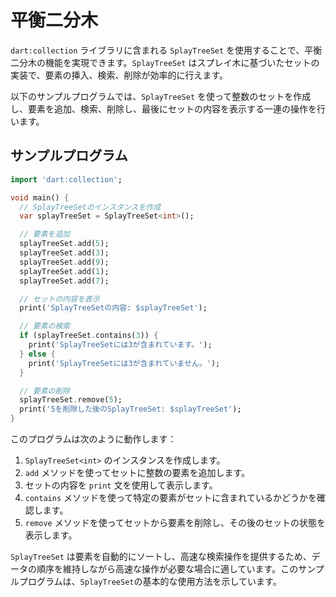 # 平衡二分木

`dart:collection` ライブラリに含まれる `SplayTreeSet` を使用することで、平衡二分木の機能を実現できます。`SplayTreeSet` はスプレイ木に基づいたセットの実装で、要素の挿入、検索、削除が効率的に行えます。

以下のサンプルプログラムでは、`SplayTreeSet` を使って整数のセットを作成し、要素を追加、検索、削除し、最後にセットの内容を表示する一連の操作を行います。


## サンプルプログラム
```dart
import 'dart:collection';

void main() {
  // SplayTreeSetのインスタンスを作成
  var splayTreeSet = SplayTreeSet<int>();

  // 要素を追加
  splayTreeSet.add(5);
  splayTreeSet.add(3);
  splayTreeSet.add(9);
  splayTreeSet.add(1);
  splayTreeSet.add(7);

  // セットの内容を表示
  print('SplayTreeSetの内容: $splayTreeSet');

  // 要素の検索
  if (splayTreeSet.contains(3)) {
    print('SplayTreeSetには3が含まれています。');
  } else {
    print('SplayTreeSetには3が含まれていません。');
  }

  // 要素の削除
  splayTreeSet.remove(5);
  print('5を削除した後のSplayTreeSet: $splayTreeSet');
}
```

このプログラムは次のように動作します：

1. `SplayTreeSet<int>` のインスタンスを作成します。
2. `add` メソッドを使ってセットに整数の要素を追加します。
3. セットの内容を `print` 文を使用して表示します。
4. `contains` メソッドを使って特定の要素がセットに含まれているかどうかを確認します。
5. `remove` メソッドを使ってセットから要素を削除し、その後のセットの状態を表示します。

`SplayTreeSet` は要素を自動的にソートし、高速な検索操作を提供するため、データの順序を維持しながら高速な操作が必要な場合に適しています。このサンプルプログラムは、`SplayTreeSet`の基本的な使用方法を示しています。

